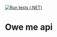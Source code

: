 [![Run tests (.NET)](https://github.com/MrD4rkne/owe-me-api/actions/workflows/run-tests.yml/badge.svg)](https://github.com/MrD4rkne/owe-me-api/actions/workflows/run-tests.yml)

# Owe me api
